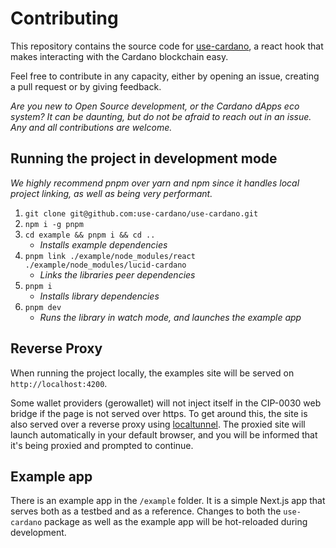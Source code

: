 # Contributing

This repository contains the source code for [use-cardano](https://www.npmjs.com/package/use-cardano), a react hook that makes interacting with the Cardano blockchain easy.

Feel free to contribute in any capacity, either by opening an issue, creating a pull request or by giving feedback.

_Are you new to Open Source development, or the Cardano dApps eco system? It can be daunting, but do not be afraid to reach out in an issue. Any and all contributions are welcome._

## Running the project in development mode

_We highly recommend pnpm over yarn and npm since it handles local project linking, as well as being very performant._

1. `git clone git@github.com:use-cardano/use-cardano.git`
1. `npm i -g pnpm`
1. `cd example && pnpm i && cd ..`
   - _Installs example dependencies_
1. `pnpm link ./example/node_modules/react ./example/node_modules/lucid-cardano`
   - _Links the libraries peer dependencies_
1. `pnpm i`
   - _Installs library dependencies_
1. `pnpm dev`
   - _Runs the library in watch mode, and launches the example app_

## Reverse Proxy

When running the project locally, the examples site will be served on `http://localhost:4200`.

Some wallet providers (gerowallet) will not inject itself in the CIP-0030 web bridge if the page is not served over https. To get around this, the site is also served over a reverse proxy using [localtunnel](https://www.npmjs.com/package/localtunnel). The proxied site will launch automatically in your default browser, and you will be informed that it's being proxied and prompted to continue.

## Example app

There is an example app in the `/example` folder. It is a simple Next.js app that serves both as a testbed and as a reference. Changes to both the `use-cardano` package as well as the example app will be hot-reloaded during development.

